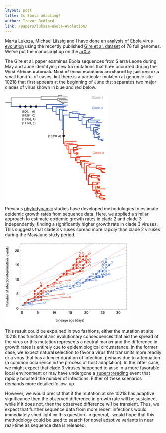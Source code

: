 ```yaml
---
layout: post
title: Is Ebola adapting?
author: Trevor Bedford
link: /papers/luksza-ebola-evolution/
---
```


Marta Luksza, Michael L&auml;ssig and I have done [an analysis of Ebola virus evolution](/papers/luksza-ebola-evolution/) using the recently published [Gire et al. dataset](http://www.sciencemag.org/content/345/6202/1369.abstract) of 78 full genomes.  We've put the manuscript up on the [arXiv](http://arxiv.org/abs/1411.1722).

The Gire et al. paper examines Ebola sequences from Sierra Leone during May and June identifying new 55 mutations that have occurred during the West African outbreak.  Most of these mutations are shared by just one or a small handful of cases, but there is a particular mutation at genomic site 10218 that first appears at the beginning of June that separates two major clades of virus shown in blue and red below.

![](/images/blog/ebola_evolution_clades.png)

Previous [phylodynamic](http://en.wikipedia.org/wiki/Viral_phylodynamics) studies have developed methodologies to estimate epidemic growth rates from sequence data.  Here, we applied a similar approach to estimate epidemic growth rates in clade 2 and clade 3 independently, finding a significantly higher growth rate in clade 3 viruses.  This suggests that clade 3 viruses spread more rapidly than clade 2 viruses during the May/June study period.

![](/images/blog/ebola_evolution_growth.png)

This result could be explained in two fashions, either the mutation at site 10218 has functional and evolutionary consequences that aid the spread of the virus or this mutation represents a neutral marker and the difference in growth rates is entirely due to epidemiological circumstance.  In the former case, we expect natural selection to favor a virus that transmits more readily or a virus that has a longer duration of infection, perhaps due to attenuation (a common occurence in the process of host adaptation).  In the latter case, we might expect that clade 3 viruses happened to arise in a more favorable local environment or may have undergone a [superspreading](http://en.wikipedia.org/wiki/Super-spreader) event that rapidly boosted the number of infections.  Either of these scenarios demands more detailed follow-up.

However, we would predict that if the mutation at site 10218 has adaptive significance then the observed difference in growth rate will be sustained, while if it does not, then the observed difference will be transient.  Thus, we expect that further sequence data from more recent infections would immediately shed light on this question.  In general, I would hope that this methodology could be used to search for novel adaptive variants in near real-time as sequence data is released.
